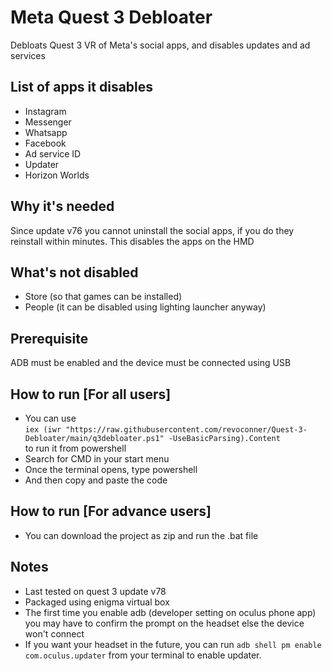 # Meta Quest 3 Debloater
Debloats Quest 3 VR of Meta's social apps, and disables updates and ad services

## List of apps it disables
- Instagram
- Messenger
- Whatsapp
- Facebook
- Ad service ID
- Updater
- Horizon Worlds


## Why it's needed
Since update v76 you cannot uninstall the social apps, if you do they reinstall within minutes. This disables the apps on the HMD

## What's not disabled
- Store (so that games can be installed)
- People (it can be disabled using lighting launcher anyway)

## Prerequisite
ADB must be enabled and the device must be connected using USB

## How to run [For all users]
- You can use <br/>
  ```iex (iwr "https://raw.githubusercontent.com/revoconner/Quest-3-Debloater/main/q3debloater.ps1" -UseBasicParsing).Content``` <br/>
  to run it from powershell
- Search for CMD in your start menu
- Once the terminal opens, type powershell
- And then copy and paste the code
## How to run [For advance users]
- You can download the project as zip and run the .bat file
## Notes
- Last tested on quest 3 update v78
- Packaged using enigma virtual box
- The first time you enable adb (developer setting on oculus phone app) you may have to confirm the prompt on the headset else the device won't connect
- If you want your headset in the future, you can run ```adb shell pm enable com.oculus.updater``` from your terminal to enable updater. 
